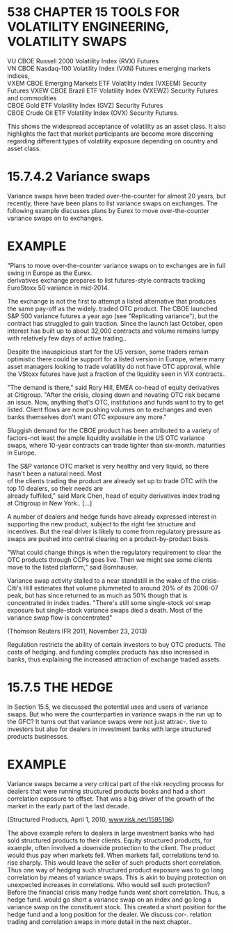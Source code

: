 # 538 CHAPTER 15 TOOLS FOR VOLATILITY ENGINEERING, VOLATILITY SWAPS  

VU CBOE Russell 2000 Volatility Index (RVX) Futures   
VN CBOE Nasdaq-100 Volatility Index (VXN) Futures emerging markets indices,   
VXEM CBOE Emerging Markets ETF Volatility Index (VXEEM) Security Futures VXEW CBOE Brazil ETF Volatility Index (VXEWZ) Security Futures and commodities   
CBOE Gold ETF Volatility Index (GVZ) Security Futures   
CBOE Crude Oil ETF Volatility Index (OVX) Security Futures.  

This shows the widespread acceptance of volatility as an asset class. It also highlights the fact that market participants are become more discerning regarding different types of volatility exposure depending on country and asset class.  

# 15.7.4.2 Variance swaps  

Variance swaps have been traded over-the-counter for almost 20 years, but recently, there have been plans to list variance swaps on exchanges. The following example discusses plans by Eurex to move over-the-counter variance swaps on to exchanges.  

# EXAMPLE  

"Plans to move over-the-counter variance swaps on to exchanges are in full swing in Europe as the Eurex.   
derivatives exchange prepares to list futures-style contracts tracking EuroStoxx 50 variance in mid-2014.  

The exchange is not the first to attempt a listed alternative that produces the same pay-off as the widely. traded OTC product. The CBOE launched S&P 500 variance futures a year ago (see "Replicating variance"), but the contract has struggled to gain traction. Since the launch last October, open interest has built up to about 32,000 contracts and volume remains lumpy with relatively few days of active trading..  

Despite the inauspicious start for the US version, some traders remain optimistic there could be support for a listed version in Europe, where many asset managers looking to trade volatility do not have OTC approval, while the VStoxx futures have just a fraction of the liquidity seen in VIX contracts..  

"The demand is there," said Rory Hill, EMEA co-head of equity derivatives at Citigroup. "After the crisis, closing down and novating OTC risk became an issue. Now, anything that's OTC, institutions and funds want to try to get listed. Client flows are now pushing volumes on to exchanges and even banks themselves don't want OTC exposure any more."  

Sluggish demand for the CBOE product has been attributed to a variety of factors-not least the ample liquidity available in the US OTC variance swaps, where 10-year contracts can trade tighter than six-month. maturities in Europe.  

The S&P variance OTC market is very healthy and very liquid, so there hasn't been a natural need. Most   
of the clients trading the product are already set up to trade OTC with the top 10 dealers, so their needs are   
already fulfilled," said Mark Chen, head of equity derivatives index trading at Citigroup in New York.. [...]  

A number of dealers and hedge funds have already expressed interest in supporting the new product, subject to the right fee structure and incentives. But the real driver is likely to come from regulatory pressure as swaps are pushed into central clearing on a product-by-product basis.  

"What could change things is when the regulatory requirement to clear the OTC products through CCPs goes live. Then we might see some clients move to the listed platform," said Bornhauser.  

Variance swap activity stalled to a near standstill in the wake of the crisis-Citi's Hill estimates that volume plummeted to around $20\%$ of its 2006-07 peak, but has since returned to as much as $50\%$ though that is concentrated in index trades. "There's still some single-stock vol swap exposure but single-stock variance swaps died a death. Most of the variance swap flow is concentrated"  

(Thomson Reuters IFR 2011, November 23, 2013)  

Regulation restricts the ability of certain investors to buy OTC products. The costs of hedging. and funding complex products has also increased in banks, thus explaining the increased attraction of exchange traded assets.  

# 15.7.5 THE HEDGE  

In Section 15.5, we discussed the potential uses and users of variance swaps. But who were the counterparties in variance swaps in the run up to the GFC? It turns out that variance swaps were not just attrac-. tive to investors but also for dealers in investment banks with large structured products businesses.  

# EXAMPLE  

Variance swaps became a very critical part of the risk recycling process for dealers that were running structured products books and had a short correlation exposure to offset. That was a big driver of the growth of the market in the early part of the last decade.  

(Structured Products, April 1, 2010, www.risk.net/1595196)  

The above example refers to dealers in large investment banks who had sold structured products to their clients. Equity structured products, for example, often involved a downside protection to the client. The product would thus pay when markets fell. When markets fall, correlations tend to. rise sharply. This would leave the seller of such products short correlation. Thus one way of hedging such structured product exposure was to go long correlation by means of variance swaps. This is akin to buying protection on unexpected increases in correlations. Who would sell such protection? Before the financial crisis many hedge funds went short correlation. Thus, a hedge fund. would go short a variance swap on an index and go long a variance swap on the constituent stock. This created a short position for the hedge fund and a long position for the dealer. We discuss cor-. relation trading and correlation swaps in more detail in the next chapter..  
